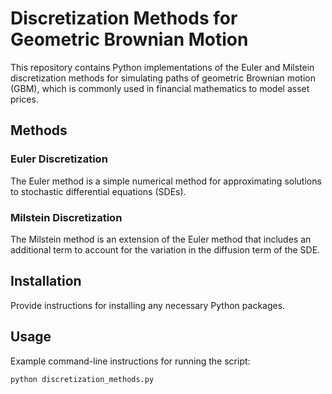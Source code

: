 # Discretization Methods for Geometric Brownian Motion

This repository contains Python implementations of the Euler and Milstein discretization methods for simulating paths of geometric Brownian motion (GBM), which is commonly used in financial mathematics to model asset prices.

## Methods

### Euler Discretization

The Euler method is a simple numerical method for approximating solutions to stochastic differential equations (SDEs).

### Milstein Discretization

The Milstein method is an extension of the Euler method that includes an additional term to account for the variation in the diffusion term of the SDE.

## Installation

Provide instructions for installing any necessary Python packages.

## Usage

Example command-line instructions for running the script:

```bash
python discretization_methods.py
